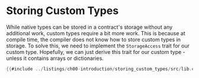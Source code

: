 # Storing Custom Types

While native types can be stored in a contract's storage without any additional work, custom types require a bit more work. This is because at compile time, the compiler does not know how to store custom types in storage. To solve this, we need to implement the `StorageAccess` trait for our custom type. Hopefully, we can just derive this trait for our custom type - unless it contains arrays or dictionaries.

```rust
{{#include ../listings/ch00-introduction/storing_custom_types/src/lib.cairo}}
```
